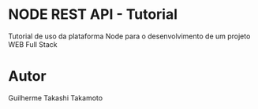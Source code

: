 # NODE REST API - Tutorial
Tutorial de uso da plataforma Node para o desenvolvimento de um projeto WEB Full Stack
# Autor
Guilherme Takashi Takamoto
